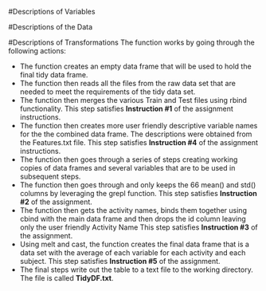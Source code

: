 #Descriptions of Variables


#Descriptions of the Data

#Descriptions of Transformations
The function works by going through the following actions: 

- The function creates an empty data frame that will be used to hold the final tidy data frame.
- The function then reads all the files from the raw data set that are needed to meet the requirements of the tidy data set.
- The function then merges the various Train and Test files using rbind functionality.  This step satisfies **Instruction #1** of the assignment instructions.
- The function then creates more user friendly descriptive variable names for the the combined data frame.  The descriptions were obtained from the Features.txt file.  This step satisfies **Instruction #4** of the assignment instructions.
- The function then goes through a series of steps creating working copies of data frames and several variables that are to be used in subsequent steps.
- The function then goes through and only keeps the 66 mean() and std() columns by leveraging the grepl function.  This step satisfies **Instruction #2** of the assignment.  
- The function then gets the activity names, binds them together using cbind with the main data frame and then drops the id column leaving only the user friendly Activity Name  This step satisfies **Instruction #3** of the assignment.
- Using melt and cast, the function creates the final data frame that is a data set with the average of each variable for each activity and each subject.  This step satisfies **Instruction #5** of the assignment.
- The final steps write out the table to a text file to the working directory.  The file is called **TidyDF.txt**.